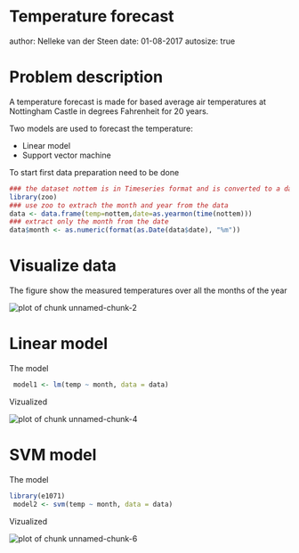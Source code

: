 Temperature forecast
========================================================
author: Nelleke van der Steen
date: 01-08-2017
autosize: true

Problem description
========================================================

A temperature forecast is made for based average air temperatures at Nottingham Castle in degrees Fahrenheit for 20 years.

Two models are used to forecast the temperature:

- Linear model
- Support vector machine

To start first data preparation need to be done


```r
### the dataset nottem is in Timeseries format and is converted to a data frame 
library(zoo)
### use zoo to extrach the month and year from the data
data <- data.frame(temp=nottem,date=as.yearmon(time(nottem)))
### extract only the month from the date
data$month <- as.numeric(format(as.Date(data$date), "%m"))
```

Visualize data
========================================================

The figure show the measured temperatures over all the months of the year

![plot of chunk unnamed-chunk-2](mypresentation-figure/unnamed-chunk-2-1.png)


Linear model
========================================================

The model

```r
 model1 <- lm(temp ~ month, data = data)
```

Vizualized
 
![plot of chunk unnamed-chunk-4](mypresentation-figure/unnamed-chunk-4-1.png)

SVM model
========================================================

The model

```r
library(e1071) 
 model2 <- svm(temp ~ month, data = data)
```

Vizualized
 
![plot of chunk unnamed-chunk-6](mypresentation-figure/unnamed-chunk-6-1.png)
